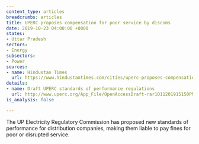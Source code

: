 ```yaml
---
content_type: articles
breadcrumbs: articles
title: UPERC proposes compensation for poor service by discoms
date: 2019-10-23 04:00:00 +0000
states:
- Uttar Pradesh
sectors:
- Energy
subsectors:
- Power
sources:
- name: Hindustan Times
  url: https://www.hindustantimes.com/cities/uperc-proposes-compensation-for-poor-service-by-discoms/story-eQwbKsK0tQdmqOo4bR5COP.html
details:
- name: Draft UPERC standards of performance regulations
  url: http://www.uperc.org/App_File/OpenAccessDraft-rar1011201915150PM.rar
is_analysis: false

---
```

The UP Electricity Regulatory Commission has proposed new standards of performance for distribution companies, making them liable to pay fines for poor or disrupted service.